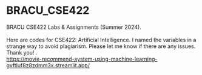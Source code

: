 # BRACU_CSE422

BRACU CSE422 Labs &amp; Assignments (Summer 2024). <br> <br>
Here are codes for CSE422: Artificial Intelligence. I named the variables in a strange way to avoid plagiarism. Please let me know if there are any issues. Thank you! .<br>
https://movie-recommend-system-using-machine-learning-gvftluf8z8zdmm3x.streamlit.app/
